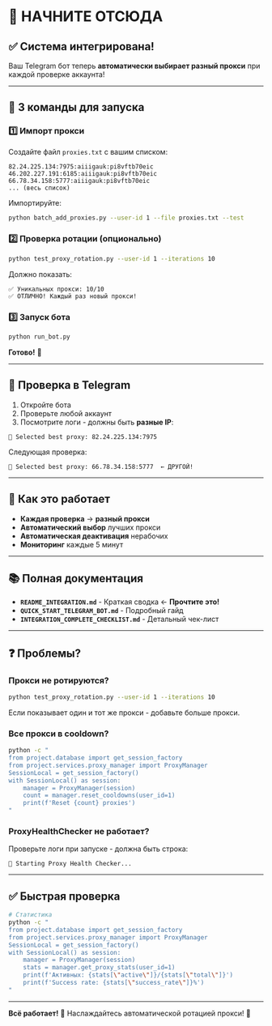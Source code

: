 # 🚀 НАЧНИТЕ ОТСЮДА

## ✅ Система интегрирована!

Ваш Telegram бот теперь **автоматически выбирает разный прокси** при каждой проверке аккаунта!

---

## 🎯 3 команды для запуска

### 1️⃣ Импорт прокси

Создайте файл `proxies.txt` с вашим списком:
```
82.24.225.134:7975:aiiigauk:pi8vftb70eic
46.202.227.191:6185:aiiigauk:pi8vftb70eic
66.78.34.158:5777:aiiigauk:pi8vftb70eic
... (весь список)
```

Импортируйте:
```bash
python batch_add_proxies.py --user-id 1 --file proxies.txt --test
```

### 2️⃣ Проверка ротации (опционально)

```bash
python test_proxy_rotation.py --user-id 1 --iterations 10
```

Должно показать:
```
✅ Уникальных прокси: 10/10
✅ ОТЛИЧНО! Каждый раз новый прокси!
```

### 3️⃣ Запуск бота

```bash
python run_bot.py
```

**Готово!** 🎉

---

## 📱 Проверка в Telegram

1. Откройте бота
2. Проверьте любой аккаунт
3. Посмотрите логи - должны быть **разные IP**:

```
🔗 Selected best proxy: 82.24.225.134:7975
```

Следующая проверка:
```
🔗 Selected best proxy: 66.78.34.158:5777  ← ДРУГОЙ!
```

---

## 🎯 Как это работает

- **Каждая проверка** → **разный прокси**
- **Автоматический выбор** лучших прокси
- **Автоматическая деактивация** нерабочих
- **Мониторинг** каждые 5 минут

---

## 📚 Полная документация

- **`README_INTEGRATION.md`** - Краткая сводка ← **Прочтите это!**
- **`QUICK_START_TELEGRAM_BOT.md`** - Подробный гайд
- **`INTEGRATION_COMPLETE_CHECKLIST.md`** - Детальный чек-лист

---

## ❓ Проблемы?

### Прокси не ротируются?
```bash
python test_proxy_rotation.py --user-id 1 --iterations 10
```
Если показывает один и тот же прокси - добавьте больше прокси.

### Все прокси в cooldown?
```bash
python -c "
from project.database import get_session_factory
from project.services.proxy_manager import ProxyManager
SessionLocal = get_session_factory()
with SessionLocal() as session:
    manager = ProxyManager(session)
    count = manager.reset_cooldowns(user_id=1)
    print(f'Reset {count} proxies')
"
```

### ProxyHealthChecker не работает?
Проверьте логи при запуске - должна быть строка:
```
🏥 Starting Proxy Health Checker...
```

---

## ✅ Быстрая проверка

```bash
# Статистика
python -c "
from project.database import get_session_factory
from project.services.proxy_manager import ProxyManager
SessionLocal = get_session_factory()
with SessionLocal() as session:
    manager = ProxyManager(session)
    stats = manager.get_proxy_stats(user_id=1)
    print(f'Активных: {stats[\"active\"]}/{stats[\"total\"]}')
    print(f'Success rate: {stats[\"success_rate\"]}%')
"
```

---

**Всё работает!** 🚀 Наслаждайтесь автоматической ротацией прокси! 🎉





